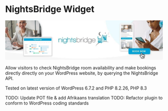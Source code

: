 # NightsBridge Widget

![nightsbridge-widget](images/nightsbridge.jpg)

Allow visitors to check NightsBridge room availability and make bookings directly directly on your WordPress website, by querying the NightsBridge API.

Tested on latest version of WordPress 6.7.2 and PHP 8.2.26, PHP 8.3

TODO: Update POT file & add Afrikaans translation
TODO: Refactor plugin to conform to WordPress coding standards